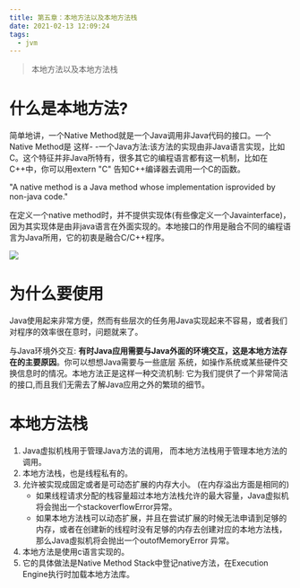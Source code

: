 ```yaml
---
title: 第五章：本地方法以及本地方法栈
date: 2021-02-13 12:09:24
tags:
  - jvm
---
```


>本地方法以及本地方法栈

# 什么是本地方法?
简单地讲，一个Native Method就是一个Java调用非Java代码的接口。一个Native Method是 这样- -一个Java方法:该方法的实现由非Java语言实现，比如C。这个特征并非Java所特有，很多其它的编程语言都有这一机制，比如在C++中，你可以用extern "C" 告知C++编译器去调用一个C的函数。

"A native method is a Java method whose implementation isprovided by non-java code."

在定义一个native method时，并不提供实现体(有些像定义一个Javainterface)，因为其实现体是由非java语言在外面实现的。本地接口的作用是融合不同的编程语言为Java所用，它的初衷是融合C/C++程序。

![](https://kuangstudy.oss-cn-beijing.aliyuncs.com/bbs/2021/02/20/kuangstudy96ced664-849e-4037-be73-9f12f8f4cff3.jpg)

# 为什么要使用
Java使用起来非常方便，然而有些层次的任务用Java实现起来不容易，或者我们对程序的效率很在意时，问题就来了。

与Java环境外交互:
	**有时Java应用需要与Java外面的环境交互，这是本地方法存在的主要原因**。你可以想想Java需要与一些底层 系统，如操作系统或某些硬件交换信息时的情况。本地方法正是这样一种交流机制: 它为我们提供了一个非常简洁的接口,而且我们无需去了解Java应用之外的繁琐的细节。

# 本地方法栈
1. Java虚拟机栈用于管理Java方法的调用， 而本地方法栈用于管理本地方法的调用。
2. 本地方法栈，也是线程私有的。
3. 允许被实现成固定或者是可动态扩展的内存大小。 (在内存溢出方面是相同的)
	- 如果线程请求分配的栈容量超过本地方法栈允许的最大容量，Java虚拟机将会抛出一个stackoverflowError异常。
	- 如果本地方法栈可以动态扩展，并且在尝试扩展的时候无法申请到足够的内存，或者在创建新的线程时没有足够的内存去创建对应的本地方法栈，那么Java虛拟机将会抛出一个outofMemoryError 异常。
4. 本地方法是使用c语言实现的。
5. 它的具体做法是Native Method Stack中登记native方法，在Execution Engine执行时加载本地方法库。
